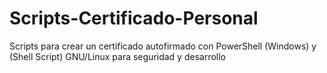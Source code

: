 # Scripts-Certificado-Personal
Scripts para crear un certificado autofirmado con PowerShell (Windows) y (Shell Script) GNU/Linux para seguridad y desarrollo
